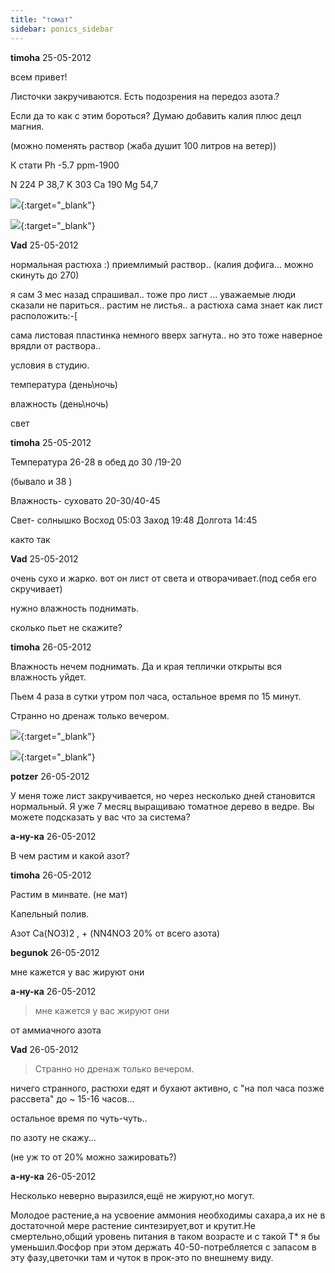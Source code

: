 ```yaml
---
title: "томат"
sidebar: ponics_sidebar
---
```


**timoha** 25-05-2012

всем привет!

Листочки закручиваются. Есть подозрения на передоз азота.?

Если да то как с этим бороться? Думаю добавить калия плюс децл магния.

(можно поменять раствор (жаба душит 100 литров на ветер))

К стати Ph -5.7 ppm-1900

N	224	P	38,7	K	303	Ca	190	Mg	54,7

[![](/attachimages/10928_240520121118n.jpg)](https://t.me/ponics_ru_files/7922){:target="_blank"}

[![](/attachimages/10930_240520121121n.jpg)](https://t.me/ponics_ru_files/7923){:target="_blank"}

**Vad** 25-05-2012

нормальная растюха :) приемлимый раствор.. (калия дофига... можно скинуть до 270)

я сам 3 мес назад спрашивал.. тоже про лист ... уважаемые люди сказали не париться.. растим не листья.. а растюха сама знает как лист расположить:-[

сама листовая пластинка немного вверх загнута.. но это тоже наверное врядли от раствора..

условия в студию.

температура (день\ночь)

влажность (день\ночь)

свет


**timoha** 25-05-2012

Температура 26-28 в обед до 30 /19-20 

(бывало и 38 )

Влажность- суховато 20-30/40-45

Свет- солнышко Восход 05:03 Заход 19:48 Долгота 14:45

както так


**Vad** 25-05-2012

очень сухо и жарко. вот он лист от света и отворачивает.(под себя его скручивает)

нужно влажность поднимать.

сколько пьет не скажите?


**timoha** 26-05-2012

Влажность нечем поднимать. Да и края теплички открыты вся влажность уйдет.

Пьем 4 раза в сутки утром пол часа, остальное время по 15 минут.

Странно но дренаж только вечером. 

[![](/attachimages/10932_06042012991n.jpg)](https://t.me/ponics_ru_files/7924){:target="_blank"}

[![](/attachimages/10934_06042012992n.jpg)](https://t.me/ponics_ru_files/7925){:target="_blank"}

**potzer** 26-05-2012

У меня тоже лист закручивается, но через несколько дней становится нормальный. Я уже 7 месяц выращиваю томатное дерево в ведре. Вы можете подсказать у вас что за система? 


**а-ну-ка** 26-05-2012

В чем растим и какой азот?


**timoha** 26-05-2012

Растим в минвате. (не мат)

Капельный полив.

Азот Cа(NO3)2 , + (NN4NO3 20% от всего азота)


**begunok** 26-05-2012

мне кажется у вас жируют они


**а-ну-ка** 26-05-2012

> мне кажется у вас жируют они

от аммиачного азота


**Vad** 26-05-2012

> Странно но дренаж только вечером.

ничего странного, растюхи едят и бухают активно, с "на пол часа позже рассвета" до ~ 15-16 часов...

остальное время по чуть-чуть..

по азоту не скажу...

(не уж то от 20% можно зажировать?)


**а-ну-ка** 26-05-2012

Несколько неверно выразился,ещё не жируют,но могут.

Молодое растение,а на усвоение аммония необходимы сахара,а их не в достаточной мере растение синтезирует,вот и крутит.Не смертельно,общий уровень питания в таком возрасте и с такой Т* я бы уменьшил.Фосфор при этом держать 40-50-потребляется с запасом в эту фазу,цветочки там и чуток в прок-это по внешнему виду.


